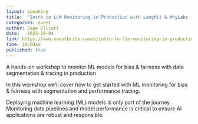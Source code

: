 ```yaml
---
layout: speaking
title:  "Intro to LLM Monitoring in Production with LangKit & WhyLabs - Workshop"
categories: event
author: Sage Elliott
date:   2023-10-04
link: https://www.eventbrite.com/e/intro-to-llm-monitoring-in-production-with-langkit-whylabs-tickets-719274518447?aff=sage
time: 10:00am
published: true
---
```

A hands-on workshop to monitor ML models for bias & fairness with data segmentation & tracing in production

In this workshop we’ll cover how to get started with ML monitoring for bias & fairness with segmentation and performance tracing.

Deploying machine learning (ML) models is only part of the journey. Monitoring data pipelines and model performance is critical to ensure AI applications are robust and responsible.